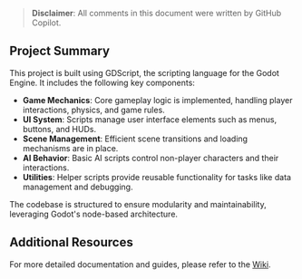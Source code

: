 
> **Disclaimer**: All comments in this document were written by GitHub Copilot.


## Project Summary

This project is built using GDScript, the scripting language for the Godot Engine. It includes the following key components:

- **Game Mechanics**: Core gameplay logic is implemented, handling player interactions, physics, and game rules.
- **UI System**: Scripts manage user interface elements such as menus, buttons, and HUDs.
- **Scene Management**: Efficient scene transitions and loading mechanisms are in place.
- **AI Behavior**: Basic AI scripts control non-player characters and their interactions.
- **Utilities**: Helper scripts provide reusable functionality for tasks like data management and debugging.

The codebase is structured to ensure modularity and maintainability, leveraging Godot's node-based architecture.


## Additional Resources

For more detailed documentation and guides, please refer to the [Wiki](wiki.md).
